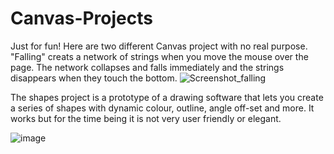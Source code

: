 
# Canvas-Projects
Just for fun! Here are two different Canvas project with no real purpose. "Falling" creats a network of strings when you move the mouse over the page.
The network collapses and falls immediately and the strings disappears when they touch the bottom.
![Screenshot_falling](https://user-images.githubusercontent.com/8816121/116937511-339f3400-ac1e-11eb-951d-2737ef11b965.png)

The shapes project is a prototype of a drawing software that lets you create a series of shapes with dynamic colour, outline, angle off-set and more. 
It works but for the time being it is not very user friendly or elegant. 

![image](https://user-images.githubusercontent.com/8816121/116937230-c8556200-ac1d-11eb-96d8-af0a77a9d1cc.png)
